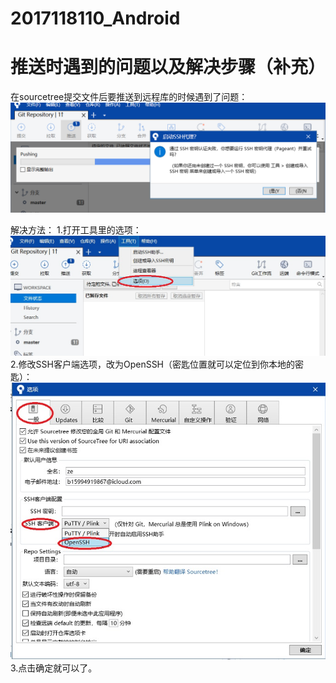 # 2017118110_Android

# 推送时遇到的问题以及解决步骤（补充）
在sourcetree提交文件后要推送到远程库的时候遇到了问题：
![Image text](https://raw.githubusercontent.com/15994919867/2017118110_Android/master/img-folder/pushingerror.png)

解决方法：
1.打开工具里的选项：
![Image text](https://raw.githubusercontent.com/15994919867/2017118110_Android/master/img-folder/1.jpg)
2.修改SSH客户端选项，改为OpenSSH（密匙位置就可以定位到你本地的密匙）：
![Image text](https://raw.githubusercontent.com/15994919867/2017118110_Android/master/img-folder/2.jpg)
3.点击确定就可以了。
